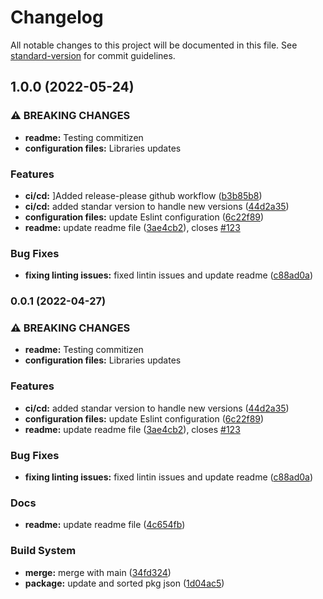 # Changelog

All notable changes to this project will be documented in this file. See [standard-version](https://github.com/conventional-changelog/standard-version) for commit guidelines.

## 1.0.0 (2022-05-24)


### ⚠ BREAKING CHANGES

* **readme:** Testing commitizen
* **configuration files:** Libraries updates

### Features

* **ci/cd:** ]Added release-please github workflow ([b3b85b8](https://github.com/caramelpoint/cp-template-backend/commit/b3b85b80cf261c86470e5dca6da30cea3463685b))
* **ci/cd:** added standar version to handle new versions ([44d2a35](https://github.com/caramelpoint/cp-template-backend/commit/44d2a35139505042b64b715fb950f172135a868d))
* **configuration files:** update Eslint configuration ([6c22f89](https://github.com/caramelpoint/cp-template-backend/commit/6c22f89ba20ecb85ff355651db4cedb2519c7469))
* **readme:** update readme file ([3ae4cb2](https://github.com/caramelpoint/cp-template-backend/commit/3ae4cb2770ef34a0871174f34705759bab83e430)), closes [#123](https://github.com/caramelpoint/cp-template-backend/issues/123)


### Bug Fixes

* **fixing linting issues:** fixed lintin issues and update readme ([c88ad0a](https://github.com/caramelpoint/cp-template-backend/commit/c88ad0a40074047934fb45e0753bae99ed722681))

### 0.0.1 (2022-04-27)


### ⚠ BREAKING CHANGES

* **readme:** Testing commitizen
* **configuration files:** Libraries updates

### Features

* **ci/cd:** added standar version to handle new versions ([44d2a35](https://github.com/caramelpoint/cp-template-backend/commit/44d2a35139505042b64b715fb950f172135a868d))
* **configuration files:** update Eslint configuration ([6c22f89](https://github.com/caramelpoint/cp-template-backend/commit/6c22f89ba20ecb85ff355651db4cedb2519c7469))
* **readme:** update readme file ([3ae4cb2](https://github.com/caramelpoint/cp-template-backend/commit/3ae4cb2770ef34a0871174f34705759bab83e430)), closes [#123](https://github.com/caramelpoint/cp-template-backend/issues/123)


### Bug Fixes

* **fixing linting issues:** fixed lintin issues and update readme ([c88ad0a](https://github.com/caramelpoint/cp-template-backend/commit/c88ad0a40074047934fb45e0753bae99ed722681))


### Docs

* **readme:** update readme file ([4c654fb](https://github.com/caramelpoint/cp-template-backend/commit/4c654fbf55bf1e858ba195d8574d2aaf51c1db2a))


### Build System

* **merge:** merge with main ([34fd324](https://github.com/caramelpoint/cp-template-backend/commit/34fd32480d02a5f36808d1101b54db1620003010))
* **package:** update and sorted pkg json ([1d04ac5](https://github.com/caramelpoint/cp-template-backend/commit/1d04ac51d58c1a3b5eb8bc3b03b599426bc42719))
